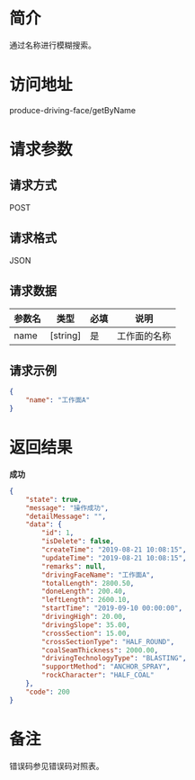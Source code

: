 # 简介
通过名称进行模糊搜索。

# 访问地址
produce-driving-face/getByName

# 请求参数

## 请求方式
POST

## 请求格式
JSON

## 请求数据
|参数名|类型|必填|说明|
|-|-|-|-|
|name|[string]|是|工作面的名称|

## 请求示例
```json
{
	"name": "工作面A"
}
```

# 返回结果
**成功**
```json
{
    "state": true,
    "message": "操作成功",
    "detailMessage": "",
    "data": {
        "id": 1,
        "isDelete": false,
        "createTime": "2019-08-21 10:08:15",
        "updateTime": "2019-08-21 10:08:15",
        "remarks": null,
        "drivingFaceName": "工作面A",
        "totalLength": 2800.50,
        "doneLength": 200.40,
        "leftLength": 2600.10,
        "startTime": "2019-09-10 00:00:00",
        "drivingHigh": 20.00,
        "drivingSlope": 35.00,
        "crossSection": 15.00,
        "crossSectionType": "HALF_ROUND",
        "coalSeamThickness": 2000.00,
        "drivingTechnologyType": "BLASTING",
        "supportMethod": "ANCHOR_SPRAY",
        "rockCharacter": "HALF_COAL"
    },
    "code": 200
}
```

# 备注
错误码参见错误码对照表。